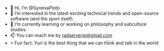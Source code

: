 - 👋 Hi, I’m @SyreniaPloto
- 👀 I’m interested in the latest exciting technical trends and open-source software (and the sport itself).
- 🌱 I’m currently learning or working on philosophy and subculture studies.
- 📫 You can reach me by radserverip@gmail.com
- ⚡ Fun fact: Yuri is the best thing that we can think and talk in the world

<!---
SyreniaPloto/SyreniaPloto is a ✨ special ✨ repository because its `README.md` (this file) appears on your GitHub profile.
You can click the Preview link to take a look at your changes.
--->
